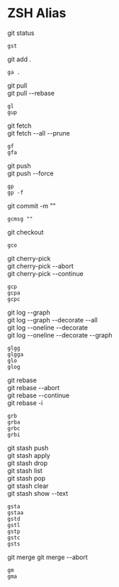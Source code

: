 # ZSH Alias

git status

```
gst
```

git add .

```
ga .
```

git pull  
git pull --rebase

```
gl
gup
```

git fetch  
git fetch --all --prune

```
gf
gfa
```

git push  
git push --force

```
gp
gp -f
```

git commit -m ""

```
gcmsg ""
```

git checkout

```
gco
```

git cherry-pick  
git cherry-pick --abort  
git cherry-pick --continue

```
gcp
gcpa
gcpc
```

git log --graph  
git log --graph --decorate --all  
git log --oneline --decorate  
git log --oneline --decorate --graph

```
glgg
glgga
glo
glog
```

git rebase  
git rebase --abort  
git rebase --continue  
git rebase -i

```
grb
grba
grbc
grbi
```

git stash push  
git stash apply  
git stash drop  
git stash list  
git stash pop  
git stash clear  
git stash show --text

```
gsta
gstaa
gstd
gstl
gstp
gstc
gsts
```

git merge
git merge --abort

```
gm
gma
```
